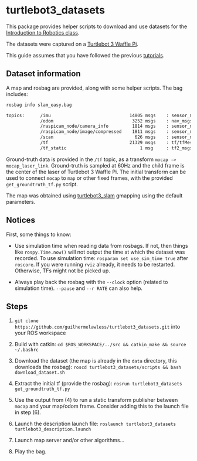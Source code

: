 # turtlebot3_datasets

This package provides helper scripts to download and use datasets for the [Introduction to Robotics class](https://guilhermelawless.github.io/introduction-robotics/).

The datasets were captured on a [Turtlebot 3 Waffle Pi](http://www.robotis.us/turtlebot-3-waffle-pi/).

This guide assumes that you have followed the previous [tutorials](https://guilhermelawless.github.io/introduction-robotics/).

## Dataset information

A map and rosbag are provided, along with some helper scripts. The bag includes:

```bash
rosbag info slam_easy.bag

topics:      /imu                              14805 msgs    : sensor_msgs/Imu
             /odom                              3252 msgs    : nav_msgs/Odometry
             /raspicam_node/camera_info         1814 msgs    : sensor_msgs/CameraInfo
             /raspicam_node/image/compressed    1811 msgs    : sensor_msgs/CompressedImage
             /scan                               626 msgs    : sensor_msgs/LaserScan
             /tf                               21329 msgs    : tf/tfMessage
             /tf_static                            1 msg     : tf2_msgs/TFMessage
```

Ground-truth data is provided in the `/tf` topic, as a transform `mocap -> mocap_laser_link`. Ground-truth is sampled at 60Hz and the child frame is the center of the laser of Turtlebot 3 Waffle Pi. The initial transform can be used to connect `mocap` to `map` or other fixed frames, with the provided `get_groundtruth_tf.py` script.

The map was obtained using [turtlebot3_slam](http://wiki.ros.org/turtlebot3_slam) gmapping using the default parameters.

## Notices

First, some things to know:

- Use simulation time when reading data from rosbags. If not, then things like `rospy.Time.now()` will not output the time at which the dataset was recorded. To use simulation time:
    `rosparam set use_sim_time true` after `roscore`. If you were running `rviz` already, it needs to be restarted. Otherwise, TFs might not be picked up.

- Always play back the rosbag with the `--clock` option (related to simulation time). `--pause` and `--r RATE` can also help.


## Steps

1. `git clone https://github.com/guilhermelawless/turtlebot3_datasets.git` into your ROS workspace

2. Build with catkin:
    `cd $ROS_WORKSPACE/../src && catkin_make && source ~/.bashrc`

3. Download the dataset (the map is already in the `data` directory, this downloads the rosbag):
    `roscd turtlebot3_datasets/scripts && bash download_dataset.sh`

4. Extract the initial tf (provide the rosbag):
    `rosrun turtlebot3_datasets get_groundtruth_tf.py`

5. Use the output from (4) to run a static transform publisher between `mocap` and your map/odom frame. Consider adding this to the launch file in step (6).

6. Launch the description launch file:
    `roslaunch turtlebot3_datasets turtlebot3_description.launch`

7. Launch map server and/or other algorithms...

8. Play the bag.
